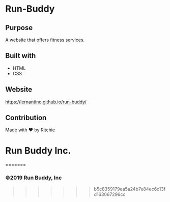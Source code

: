 # Run-Buddy

## Purpose
A website that offers fitness services.

## Built with
* HTML
* CSS

## Website
https://lernantino.github.io/run-buddy/

## Contribution
Made with ❤️ by Ritchie

# Run Buddy Inc.
=======
### &copy;2019 Run Buddy, Inc 
>>>>>>> b5c8359179ea5a24b7e84ec6c13fd163067296cc
